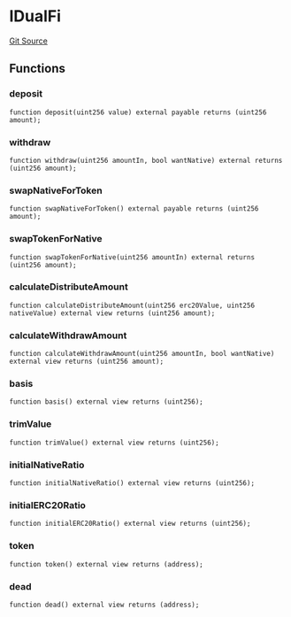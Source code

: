 # IDualFi
[Git Source](https://github.com//PermissionlessGames/degen-casino/blob/802c543940ad29e6b5024793c831e376daa3fecd/src/token/IDualFi.sol)


## Functions
### deposit


```solidity
function deposit(uint256 value) external payable returns (uint256 amount);
```

### withdraw


```solidity
function withdraw(uint256 amountIn, bool wantNative) external returns (uint256 amount);
```

### swapNativeForToken


```solidity
function swapNativeForToken() external payable returns (uint256 amount);
```

### swapTokenForNative


```solidity
function swapTokenForNative(uint256 amountIn) external returns (uint256 amount);
```

### calculateDistributeAmount


```solidity
function calculateDistributeAmount(uint256 erc20Value, uint256 nativeValue) external view returns (uint256 amount);
```

### calculateWithdrawAmount


```solidity
function calculateWithdrawAmount(uint256 amountIn, bool wantNative) external view returns (uint256 amount);
```

### basis


```solidity
function basis() external view returns (uint256);
```

### trimValue


```solidity
function trimValue() external view returns (uint256);
```

### initialNativeRatio


```solidity
function initialNativeRatio() external view returns (uint256);
```

### initialERC20Ratio


```solidity
function initialERC20Ratio() external view returns (uint256);
```

### token


```solidity
function token() external view returns (address);
```

### dead


```solidity
function dead() external view returns (address);
```

